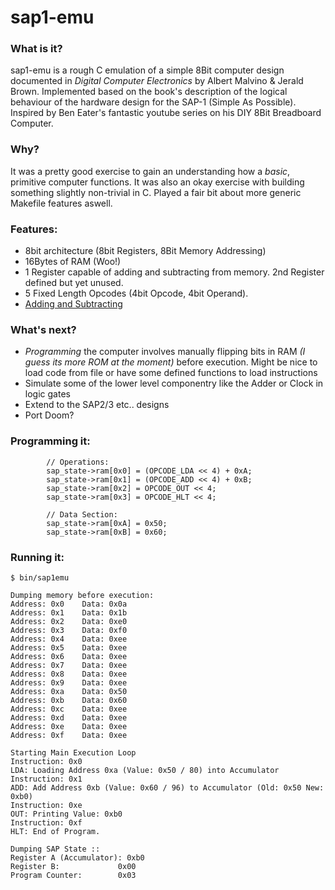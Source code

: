 # sap1-emu

### What is it?
sap1-emu is a rough C emulation of a simple 8Bit computer design documented in *Digital Computer Electronics* by Albert Malvino & Jerald Brown. Implemented based on the book's description of the logical behaviour of the hardware design for the SAP-1 (Simple As Possible). Inspired by Ben Eater's fantastic youtube series on his DIY 8Bit Breadboard Computer.

### Why?
It was a pretty good exercise to gain an understanding how a *basic*, primitive computer functions. It was also an okay exercise with building something slightly non-trivial in C. Played a fair bit about more generic Makefile features aswell. 

### Features:
+ 8bit architecture (8bit Registers, 8Bit Memory Addressing)
+ 16Bytes of RAM (Woo!)
+ 1 Register capable of adding and subtracting from memory. 2nd Register defined but yet unused.
+ 5 Fixed Length Opcodes (4bit Opcode, 4bit Operand). 
+ [Adding and Subtracting](https://www.youtube.com/watch?v=eSBybJGZoCU)

### What's next?
+ *Programming* the computer involves manually flipping bits in RAM *(I guess its more ROM at the moment)* before execution. Might be nice to load code from file or have some defined functions to load instructions
+ Simulate some of the lower level componentry like the Adder or Clock in logic gates
+ Extend to the SAP2/3 etc.. designs 
+ Port Doom?

### Programming it:
```
        // Operations:
        sap_state->ram[0x0] = (OPCODE_LDA << 4) + 0xA;
        sap_state->ram[0x1] = (OPCODE_ADD << 4) + 0xB;
        sap_state->ram[0x2] = OPCODE_OUT << 4;
        sap_state->ram[0x3] = OPCODE_HLT << 4;

        // Data Section:
        sap_state->ram[0xA] = 0x50;
        sap_state->ram[0xB] = 0x60;
```

### Running it:
```
$ bin/sap1emu

Dumping memory before execution:
Address: 0x0    Data: 0x0a
Address: 0x1    Data: 0x1b
Address: 0x2    Data: 0xe0
Address: 0x3    Data: 0xf0
Address: 0x4    Data: 0xee
Address: 0x5    Data: 0xee
Address: 0x6    Data: 0xee
Address: 0x7    Data: 0xee
Address: 0x8    Data: 0xee
Address: 0x9    Data: 0xee
Address: 0xa    Data: 0x50
Address: 0xb    Data: 0x60
Address: 0xc    Data: 0xee
Address: 0xd    Data: 0xee
Address: 0xe    Data: 0xee
Address: 0xf    Data: 0xee

Starting Main Execution Loop
Instruction: 0x0
LDA: Loading Address 0xa (Value: 0x50 / 80) into Accumulator
Instruction: 0x1
ADD: Add Address 0xb (Value: 0x60 / 96) to Accumulator (Old: 0x50 New: 0xb0)
Instruction: 0xe
OUT: Printing Value: 0xb0
Instruction: 0xf
HLT: End of Program.

Dumping SAP State ::
Register A (Accumulator): 0xb0
Register B:             0x00
Program Counter:        0x03
```
